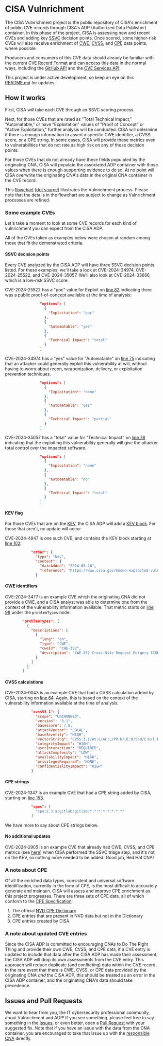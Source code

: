 # CISA Vulnrichment

The CISA Vulnrichment project is the public repository of CISA's enrichment of public CVE records through CISA's ADP (Authorized Data Publisher) container. In this phase of the project, CISA is assessing new and recent CVEs and adding key [SSVC](https://www.cisa.gov/stakeholder-specific-vulnerability-categorization-ssvc) decision points. Once scored, some higher-risk CVEs will also receive enrichment of [CWE](https://cwe.mitre.org/), [CVSS](https://www.first.org/cvss/), and [CPE](https://csrc.nist.gov/publications/search?keywords-lg=CPE) data points, where possible.

Producers and consumers of this CVE data should already be familiar with the current [CVE Record Format](https://www.cve.org/AllResources/CveServices#CveRecordFormat) and can access this data in the normal ways, including the [GitHub API](https://docs.github.com/en/rest/quickstart) and the [CVE Services API](https://cveawg-test.mitre.org/api-docs/).

This project is under active development, so keep an eye on this [README.md](https://github.com/cisagov/vulnrichment/blob/develop/README.md) for updates.

## How it works

First, CISA will take each CVE through an SSVC scoring process.

Next, for those CVEs that are rated as "Total Technical Impact," "Automatable," or have "Exploitation" values of "Proof of Concept" or "Active Exploitation," further analysis will be conducted. CISA will determine if there is enough information to assert a specific CWE identifier, a CVSS score, or a CPE string. In some cases, CISA will provide these metrics even to vulnerabilities that do not rate as high risk on any of these decision points.

For those CVEs that do not already have these fields populated by the originating CNA, CISA will populate the associated ADP container with those values when there is enough supporting evidence to do so. At no point will CISA overwrite the originating CNA's data in the original CNA container in the CVE record.

This [flowchart](assets/vulnrichment_big.dot.svg) ([dot source](assets/vulnrichment_big.dot)) illustrates the Vulnrichment process. Please note that the details in the flowchart are subject to change as Vulnrichment processes are refined.

### Some example CVEs

Let's take a moment to look at some CVE records for each kind of vulnrichment you can expect from the CISA ADP.

All of the CVEs taken as examples below were chosen at random among those that fit the demonstrated criteria.

#### SSVC decision points

Every CVE analyzed by the CISA ADP will have three SSVC decision points listed. For these examples, we'll take a look at CVE-2024-34974, CVE-2024-25522, and CVE-2024-35057. We'll also look at CVE-2024-33666, which is a low-risk SSVC score.

CVE-2024-25522 has a "poc" value for Exploit on [line 82](2024/25xxx/CVE-2024-25522.json#L82) indicating there was a public proof-of-concept available at the time of analysis:

```json
                "options": [
                  {
                    "Exploitation": "poc"
                  },
                  {
                    "Automatable": "yes"
                  },
                  {
                    "Technical Impact": "total"
                  }
                ]
```

CVE-2024-34974 has a "yes" value for "Automatable" on [line 75](2024/34xxx/CVE-2024-34974.json#L75) indicating that an attacker could generally exploit this vulnerability at will, without having to worry about recon, weaponization, delivery, or exploitation prevention techniques.

```json
                "options": [
                  {
                    "Exploitation": "none"
                  },
                  {
                    "Automatable": "yes"
                  },
                  {
                    "Technical Impact": "partial"
                  }
                ]
```

CVE-2024-35057 has a "total" value for "Technical Impact" on [line 78](2024/35xxx/CVE-2024-35057.json#L78) indicating that the exploiting this vulnerability generally will give the attacker total control over the impacted software.

```json
                "options": [
                  {
                    "Exploitation": "none"
                  },
                  {
                    "Automatable": "no"
                  },
                  {
                    "Technical Impact": "total"
                  }
                ]
```

#### KEV flag

For those CVEs that are on the [KEV](https://www.cisa.gov/known-exploited-vulnerabilities-catalog), the CISA ADP will add a [KEV block](assets/kev_metrics_schema-1.0.json). For those that aren't, no update will occur.

CVE-2024-4947 is one such CVE, and contains the KEV block starting at [line 102](2024/4xxx/CVE-2024-4947.json#L102-L107):

```json
            "other": {
              "type": "kev",
              "content": {
                "dateAdded": "2024-05-20",
                "reference": "https://www.cisa.gov/known-exploited-vulnerabilities-catalog?search_api_fulltext=CVE-2024-4947"
              }
```

#### CWE identifiers

CVE-2024-3477 is an example CVE which the originating CNA did not provide a CWE, and a CISA analyst was able to determine one from the context of the vulnerability information available. That metric starts on [line 98](2024/3xxx/CVE-2024-3477.json#L98-L109) under the `problemTypes` node:

```json
        "problemTypes": [
          {
            "descriptions": [
              {
                "lang": "en",
                "type": "CWE",
                "cweId": "CWE-352",
                "description": "CWE-352 Cross-Site Request Forgery (CSRF)"
              }
            ]
          }
        ]
```

#### CVSS calculations

CVE-2024-0043 is an example CVE that had a CVSS calculation added by CISA, starting on [line 64](2024/0xxx/CVE-2024-0043.json#L64-L77). Again, this is based on the context of the vulnerability information available at the time of analysis.

```json
            "cvssV3_1": {
              "scope": "UNCHANGED",
              "version": "3.1",
              "baseScore": 7.8,
              "attackVector": "LOCAL",
              "baseSeverity": "HIGH",
              "vectorString": "CVSS:3.1/AV:L/AC:L/PR:N/UI:R/S:U/C:H/I:H/A:H",
              "integrityImpact": "HIGH",
              "userInteraction": "REQUIRED",
              "attackComplexity": "LOW",
              "availabilityImpact": "HIGH",
              "privilegesRequired": "NONE",
              "confidentialityImpact": "HIGH"
            }
```

#### CPE strings

CVE-2024-1347 is an example CVE that had a CPE string added by CISA, starting on [line 153](2024/1xxx/CVE-2024-1347.json#L153-L155).

```json
            "cpes": [
              "cpe:2.3:a:gitlab:gitlab:*:*:*:*:*:*:*:*"
            ]
```

We have more to say about CPE strings below.

#### No additional updates

CVE-2024-2905 is an example CVE that already had CWE, CVSS, and CPE metrics (see [here](2024/2xxx/CVE-2024-2905.json)) when CISA performed the SSVC triage step, and it's not on the KEV, so nothing more needed to be added. Good job, Red Hat CNA!

### A note about CPE

Of all the enriched data types, consistent and universal software identification, currently in the form of CPE, is the most difficult to accurately generate and maintain. CISA will assess and improve CPE enrichment as this project progresses. There are three sets of CPE data, all of which conform to the [CPE Specification](https://nvlpubs.nist.gov/nistpubs/Legacy/IR/nistir7695.pdf):

1. The official [NVD CPE Dictionary](https://nvd.nist.gov/products/cpe)
2. CPE entries that are present in NVD data but not in the Dictionary
3. CPE entries created by CISA

### A note about updated CVE entries

Since the CISA ADP is committed to encouraging CNAs to Do The Right Thing and provide their own CWE, CVSS, and CPE data, if a CVE entry is updated to include that data after the CISA ADP has made their assessment, the CISA ADP will drop its own assessments from the CVE entry. This approach will reduce duplicate (and conflicting) data within the CVE record. In the rare event that there is CWE, CVSS, or CPE data provided by the originating CNA *and* the CISA ADP, this should be treated as an error in the CISA ADP container, and the originating CNA's data should take precedence.

## Issues and Pull Requests

We want to hear from you, the IT cybersecurity professional community, about Vulnrichment and ADP! If you see something, please feel free to say something in the [Issues](https://github.com/cisagov/vulnrichment/issues), or even better, open a [Pull Request](https://github.com/cisagov/vulnrichment/pulls) with your suggested fix. Note that if you have an issue with the data from the CNA container, you are encouraged to take that issue up with the [responsible CNA](https://www.cve.org/PartnerInformation/ListofPartners) directly.

